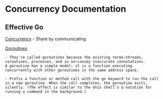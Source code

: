# Concurrency Documentation

## Effective Go
[Concurrency](https://go.dev/doc/effective_go#concurrency)
    - Share by communicating

[Goroutines](https://go.dev/doc/effective_go#goroutines)  

    - They're called goroutines because the existing terms—threads,
    coroutines, processes, and so on—convey inaccurate connotations.
    A goroutine has a simple model: it is a function executing
    concurrently with other goroutines in the same address space.  
    
    - Prefix a function or method call with the go keyword to run the call in a new goroutine. When the call completes, the goroutine exits, silently. (The effect is similar to the Unix shell's & notation for running a command in the background.)